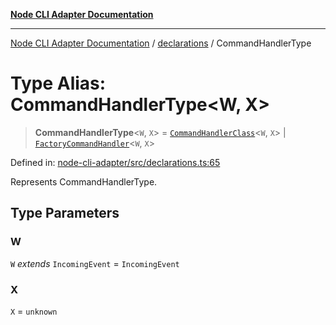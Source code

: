 [**Node CLI Adapter Documentation**](../../README.md)

***

[Node CLI Adapter Documentation](../../README.md) / [declarations](../README.md) / CommandHandlerType

# Type Alias: CommandHandlerType\<W, X\>

> **CommandHandlerType**\<`W`, `X`\> = [`CommandHandlerClass`](CommandHandlerClass.md)\<`W`, `X`\> \| [`FactoryCommandHandler`](FactoryCommandHandler.md)\<`W`, `X`\>

Defined in: [node-cli-adapter/src/declarations.ts:65](https://github.com/stonemjs/node-cli-adapter/blob/8ef828e16ecc094567e6273802f11f5e24d2745e/src/declarations.ts#L65)

Represents CommandHandlerType.

## Type Parameters

### W

`W` *extends* `IncomingEvent` = `IncomingEvent`

### X

`X` = `unknown`
